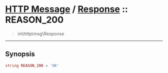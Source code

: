 # [HTTP Message](http.md) / [Response](http-Response.md) :: REASON_200
 > im\http\msg\Response
____

## Synopsis
```php
string REASON_200 = 'OK'
```
